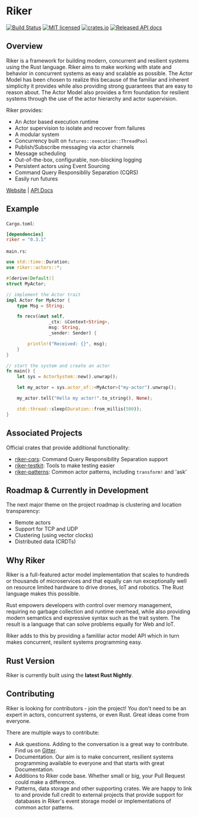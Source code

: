 # Riker

[![Build Status](https://travis-ci.org/riker-rs/riker.svg?branch=master)](https://travis-ci.org/riker-rs/riker)
[![MIT licensed](https://img.shields.io/badge/license-MIT-blue.svg)](./LICENSE)
[![crates.io](https://meritbadge.herokuapp.com/riker)](https://crates.io/crates/riker)
[![Released API docs](https://docs.rs/riker/badge.svg)](https://docs.rs/riker)

## Overview

Riker is a framework for building modern, concurrent and resilient systems using the Rust language. Riker aims to make working with state and behavior in concurrent systems as easy and scalable as possible. The Actor Model has been chosen to realize this because of the familiar and inherent simplicity it provides while also providing strong guarantees that are easy to reason about. The Actor Model also provides a firm foundation for resilient systems through the use of the actor hierarchy and actor supervision.

Riker provides:

- An Actor based execution runtime
- Actor supervision to isolate and recover from failures
- A modular system
- Concurrency built on `futures::execution::ThreadPool`
- Publish/Subscribe messaging via actor channels
- Message scheduling
- Out-of-the-box, configurable, non-blocking logging
- Persistent actors using Event Sourcing
- Command Query Responsiblily Separation (CQRS)
- Easily run futures

[Website](https://riker.rs) | [API Docs](https://docs.rs/riker)

## Example

`Cargo.toml`:

```toml
[dependencies]
riker = "0.3.1"
```

`main.rs`:

```rust
use std::time::Duration;
use riker::actors::*;

#[derive(Default)]
struct MyActor;

// implement the Actor trait
impl Actor for MyActor {
    type Msg = String;

    fn recv(&mut self,
                _ctx: &Context<String>,
                msg: String,
                _sender: Sender) {

        println!("Received: {}", msg);
    }
}

// start the system and create an actor
fn main() {
    let sys = ActorSystem::new().unwrap();

    let my_actor = sys.actor_of::<MyActor>("my-actor").unwrap();

    my_actor.tell("Hello my actor!".to_string(), None);

    std::thread::sleep(Duration::from_millis(500));
}
```

## Associated Projects

Official crates that provide additional functionality:

- [riker-cqrs](https://github.com/riker-rs/riker-cqrs): Command Query Responsibility Separation support
- [riker-testkit](https://github.com/riker-rs/riker-testkit): Tools to make testing easier
- [riker-patterns](https://github.com/riker-rs/riker-patterns): Common actor patterns, including `transform!` and 'ask'

## Roadmap & Currently in Development

The next major theme on the project roadmap is clustering and location transparency:

- Remote actors
- Support for TCP and UDP
- Clustering (using vector clocks)
- Distributed data (CRDTs)

## Why Riker

Riker is a full-featured actor model implementation that scales to hundreds or thousands of microservices and that equally can run exceptionally well on resource limited hardware to drive drones, IoT and robotics. The Rust language makes this possible.

Rust empowers developers with control over memory management, requiring no garbage collection and runtime overhead, while also providing modern semantics and expressive syntax such as the trait system. The result is a language that can solve problems equally for Web and IoT.

Riker adds to this by providing a famililar actor model API which in turn makes concurrent, resilent systems programming easy.

## Rust Version

Riker is currently built using the **latest Rust Nightly**.

## Contributing

Riker is looking for contributors - join the project! You don't need to be an expert in actors, concurrent systems, or even Rust. Great ideas come from everyone.

There are multiple ways to contribute:

- Ask questions. Adding to the conversation is a great way to contribute. Find us on [Gitter](https://gitter.im/riker-rs/Lobby).
- Documentation. Our aim is to make concurrent, resilient systems programming available to everyone and that starts with great Documentation.
- Additions to Riker code base. Whether small or big, your Pull Request could make a difference.
- Patterns, data storage and other supporting crates. We are happy to link to and provide full credit to external projects that provide support for databases in Riker's event storage model or implementations of common actor patterns.


